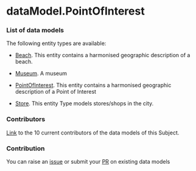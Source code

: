 # dataModel.PointOfInterest


### List of data models

The following entity types are available:
- [Beach](https://github.com/smart-data-models/dataModel.PointOfInterest/blob/master/Beach/README.md). This entity contains a harmonised geographic description of a beach.

- [Museum](https://github.com/smart-data-models/dataModel.PointOfInterest/blob/master/Museum/README.md). A museum

- [PointOfInterest](https://github.com/smart-data-models/dataModel.PointOfInterest/blob/master/PointOfInterest/README.md). This entity contains a harmonised geographic description of a Point of Interest

- [Store](https://github.com/smart-data-models/dataModel.PointOfInterest/blob/master/Store/README.md). This entity Type models stores/shops in the city.



### Contributors
[Link](https://github.com/smart-data-models/dataModel.PointOfInterest/blob/master/CONTRIBUTORS.yaml) to the 10 current contributors of the data models of this Subject.


### Contribution
You can raise an [issue](https://github.com/smart-data-models/dataModel.PointOfInterest/issues) or submit your [PR](https://github.com/smart-data-models/dataModel.PointOfInterest/pulls) on existing data models


